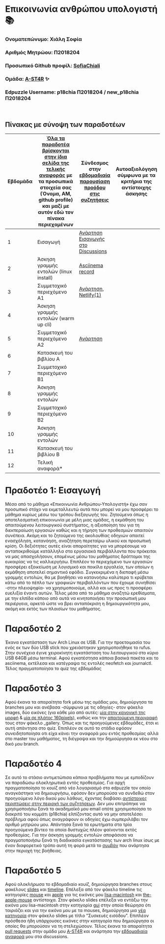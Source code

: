 # <h1>Επικοινωνία ανθρώπου υπολογιστή :books: </h1> 

### Ονοματεπώνυμο: Χιάλη Σοφία 
### Αριθμός Μητρώου: Π2018204
### Προσωπικό Github προφίλ: [SofiaChiali](https://github.com/SofiaChiali)
### Ομάδα: [A-ST4R](https://github.com/A-ST4R) :sparkles:
### Edpuzzle Username: p18chia Π2018204 / new_p18chia Π2018204

<br />

## Πίνακας με σύνοψη των παραδοτέων

| Εβδομάδα | [Όλα τα παραδοτέα βρίσκονται στην ίδια σελίδα της τελικής αναφοράς](https://courses-ionio.github.io/help/deliverables/) με τα προσωπικά στοιχεία σας (Όνομα, ΑΜ, github profile) και μαζί με αυτόν εδώ τον πίνακα περιεχομένων | Σύνδεσμος στην [εβδομαδιαία παρουσίαση προόδου στις συζητήσεις](https://github.com/courses-ionio/help/discussions/categories/show-and-tell) | Αυτοαξιολόγηση σύμφωνα με τα κριτήρια της αντίστοιχης άσκησης |
| --- | --- | --- | --- |
| 1 | Εισαγωγή | [Ανάρτηση Εισαγωγής στο Discussions](https://github.com/courses-ionio/help/discussions/886) | |
| 2 | Άσκηση γραμμής εντολών (linux install) | [Asciinema record](https://asciinema.org/a/NICWUYSGeDZfudUO7Wsnb6O8o) | |
| 3 | Συμμετοχικό περιεχόμενο A1 | [Ανάρτηση,](https://github.com/courses-ionio/help/discussions/1236#discussion-4497487)[ Νetlify(1)](https://melodic-malasada-eef077.netlify.app/gallery/lisa-macintosh/) | |
| 4 | Άσκηση γραμμής εντολών (warm up cli) | | |
| 5 | Συμμετοχικό περιεχόμενο A2 |[Ανάρτηση](https://github.com/courses-ionio/help/discussions/1498) | |
| 6 | Κατασκευή του βιβλίου Α | | |
| 7 | Συμμετοχικό περιεχόμενο B1 | | |
| 8 | Άσκηση γραμμής εντολών | | |
| 9 | Συμμετοχικό περιεχόμενο B2 | | |
| 10 | Άσκηση γραμμής εντολών | | |
| 11 | Κατασκευή του βιβλίου Β | | |
| 12 | Τελική αναφορά* | | |



# **Πραδοτέο 1: Εισαγωγή**

Μέσα από το μάθημα «Επικοινωνία Ανθρώπου-Υπολογιστή» έχω σαν προσωπικό στόχο να εκμεταλλευτώ αυτά που μπορεί να μου προσφέρει το μάθημα κυρίως μέσω του τρόπου 
διεξαγωγής του.
Ζητούμενα όπως η αποτελεσματική επικοινωνία με μέλη μιας ομάδας, η εκμάθηση του απαιτούμενου λειτουργικού συστήματος, η αξιοποίηση του για τη διεκπεραίωση εργασιών
καθώς και η τήρηση των προθεσμιών απαιτούν συνέπεια. Ακόμη και το ζητούμενο της ακολουθίας οδηγιών απαιτεί ενασχόληση, κατανόηση, αναζήτηση περεταίρω υλικού και
προσωπική κρίση. Οι δεξιότητες αυτές είναι απαραίτητες για να μπορέσουμε να ανταποκριθούμε κατάλληλα στα εργασιακά περιβάλλοντα που πρόκειται να μας απασχολήσουν,
επομένως μέσω του μαθήματος δράττομαι της ευκαιρίας να τις καλλιεργήσω. Επιπλέον το περιεχόμενο των εργασιών προσφέρει εξοικείωση με λογισμικό και ποικίλα εργαλεία,
των οποίων η εκμάθηση αποτελεί σημαντικό εφόδιο. Συγκεκριμένα η διεπαφή μέσω γραμμής εντολών, θα με βοηθήσει να κατανοήσω καλύτερα τι κρύβεται κάτω από το πέπλο των
γραφικών περιβαλλόντων που έχουμε συνηθίσει -στην πλειοψηφία- να χρησιμοποιούμε, αλλά και ως προς τι προσφέρει ευελιξία έναντι αυτών.
Τέλος μέσα από το μάθημα αναζητώ ερεθίσματα, με την ελπίδα κάποιο από αυτά να κινητοποιήσει την προσωπική μου περιέργεια, αρκετά ώστε να βρει ανταπόκριση η
δημιουργικότητα μου, ακόμη και εκτός των πλαισίων του μαθήματος.

# **Παραδοτέο 2**
Έκανα εγκατάσταση των Arch Linux σε USB. Για την προετοιμασία του ενός εκ των δύο USB stick που χρειάστηκαν χρησιμοποιήθηκε το rufus. Στην συνέχεια έγινε χειροκίνητη εγκατάσταση του λειτουργικού στο κύριο USB 64GB μέσω terminal. Aφού εγκατέστησα κάποια βασικά πακέτα και το asciinema, εκτέλεσα και κατέγραψα τις εντολές neofetch και journalctl. Τέλος πραγματοποίησα το quiz της εβδομάδας

# **Παραδοτέο 3**
Αφού έκανα τα απαραίτητα fork μέσω της ομάδας μου, δημιούργησα τα branches μου και ανέβασα -σύμφωνα με τις οδηγίες- στον φάκελο images, δύο εικόνες (για κάθε μία από αυτές: [μία στην κανονική της μορφή](https://github.com/SofiaChiali/images/blob/2018204/lisa-macintosh.png) & [μία σε πλάτος 160pixels](https://github.com/SofiaChiali/images/blob/2018204/lisa-macintosh-thumb.png)), καθώς και την [απαιτούμενη περιγραφή](https://github.com/SofiaChiali/_gallery/blob/2018204/lisa-macintosh.md) τους στον φάκελο _gallery. Όπως και τις προηγούμενες εβδομάδες, έτσι κι αυτή απάντησα στο quiz. Επιπλέον σε αυτό το στάδιο εφόσον συνειδητοποίησα οτι είχα κάνει την αναφορά μου εντός προθεσμίας αλλά στο master του μαθήματος, τη διέγραψα και την δημιούργησα εκ νέου στο δικό μου branch. 

# **Παραδοτέο 4**
Σε αυτό το στάσιο αντιμετώπισα κάποια προβλήματα που με εμποδίζουν να παραδώσω ολοκληρωτικά εντός προθεσμίας. Για αρχή πραγματοποίησα το κουίζ από νέο λογαριασμό στο edpuzzle τον οποίο αναγκάστηκα να δημιουργήσω, εφόσον δεν μπορούσα να συνδεθώ στον προηγούμενο λόγο δικού μου λάθους, έχοντας διαβάσει [αντίστοιχες περιπτώσεις στην περιοχή των συζητήσεων](https://github.com/courses-ionio/help/discussions/1170#discussion-4492781). Δεν μου επιτράπηκε να χρησιμοποιήσω ξανά το ακαδημαϊκό μου email οπότε χρησιμοποίησα το διακριτό του κομμάτι (p18chia) ελπίζοντας αυτό να μην αποτελέσει πρόβλημα αφού όπως αναγράφουν οι οδηγίες έχω συμπεριλάβει τον αριθμό μητρώου μου. Απάντησα ξανά τα ερωτήματα στα τρία προηγούμενα βίντεο τα οποία δυστυχώς πλέον φαίνονται εκτός προθεσμίας. Για την άσκηση γραμμής εντολών αποφάσισα να πραγματοποιήσω ξανά τη διαδικασία εγκατάστασης των arch linux ίσως με έναν διαφορετικό τρόπο αυτή τη φορά μετά το [συμβάν](https://github.com/courses-ionio/help/discussions/1340#discussion-4521873) που ανάρτησα στην περιοχή της βοήθειας.

# **Παραδοτέο 5**
Αφού ολοκλήρωσα το εβδομαδιαίο κουίζ, δημιούργησα branches στους φακέλους [slides](https://github.com/SofiaChiali/site/tree/2018204/_slides) και [timeline](https://github.com/SofiaChiali/site/tree/2018204/_timeline). Επέλεξα από τον φάκελο timeline τις κατηγορίες [mouse](https://github.com/SofiaChiali/site/blob/2018204/_timeline/mouse.md) και [apple](https://github.com/SofiaChiali/site/blob/2018204/_timeline/apple.md) για τις εικόνες μου [lisa-macintosh](https://github.com/SofiaChiali/images/blob/2018204/lisa-macintosh.png) και [the-apple-mouse](https://github.com/SofiaChiali/images/blob/2018204/the-apple-mouse.png) αντίστοιχα. Στον φάκελο slides επέλεξα να εντάξω την εικόνα μου lisa-macintosh στην κατηγορία [gui](https://github.com/SofiaChiali/site/blob/2018204/_slides/gui.md) στην οποία θεώρησα ότι ταιριάζει και για την εικόνα μου με τα mouses, δημιούργησα μια [νέα κατηγορία](https://github.com/SofiaChiali/site/commit/c2cd950ebfeec28e4cffe626c15bb96f9242cbb0?short_path=3583410#diff-3583410a26813834056d1ba823eea4614659321eba084f9a9e2293ec4ce5d5e4) στον φάκελο slides με τίτλο "Συσκευές εισόδου". Επιπλέον πρόσθεσα ήδη υπάρχουσες εικόνες στην κατηγορία που δημιούργησα οι οποίες θα μπορούσαν να τη στελεχώσουν. Τέλος έκανα τα απαραίτητα [pull requests](https://github.com/A-ST4R/site/pull/9) στην ομάδα μου [A-ST4R](https://github.com/A-ST4R) και ανάρτησα την [εβδομαδιαία αναφορά](https://github.com/courses-ionio/help/discussions/1498) μου στα discussions. 
